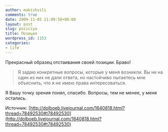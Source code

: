 ```yaml
---
author: makishvili
comments: true
date: 2009-11-05 21:09:58+00:00
layout: post
slug: poziciya
title: Позиция
wordpress_id: 1153
categories:
- life
---
```


Прекрасный образец отстаивания своей позиции.
Браво!


> Я задаю конкретные вопросы, которые у меня возникли.
Вы ни на один из них не дали ответа, но настойчиво пытаетесь мне объяснить, что я не имею права интересоваться.

Я Вашу точку зрения понял, спасибо.
Вопросы, тем не менее, у меня остались.


Источник: [http://dolboeb.livejournal.com/1640818.html?thread=78492530#t78492530](http://dolboeb.livejournal.com/1640818.html?thread=78492530#t78492530)
